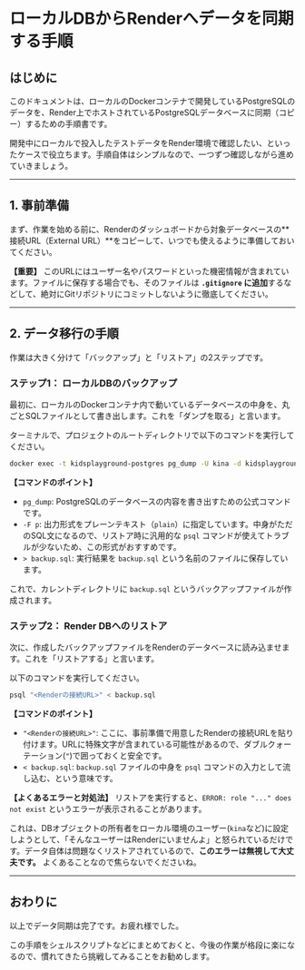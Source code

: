 # ローカルDBからRenderへデータを同期する手順

## はじめに

このドキュメントは、ローカルのDockerコンテナで開発しているPostgreSQLのデータを、Render上でホストされているPostgreSQLデータベースに同期（コピー）するための手順書です。

開発中にローカルで投入したテストデータをRender環境で確認したい、といったケースで役立ちます。手順自体はシンプルなので、一つずつ確認しながら進めていきましょう。

---

## 1. 事前準備

まず、作業を始める前に、Renderのダッシュボードから対象データベースの**接続URL（External URL）**をコピーして、いつでも使えるように準備しておいてください。

**【重要】**
このURLにはユーザー名やパスワードといった機密情報が含まれています。ファイルに保存する場合でも、そのファイルは **`.gitignore` に追加**するなどして、絶対にGitリポジトリにコミットしないように徹底してください。

---

## 2. データ移行の手順

作業は大きく分けて「バックアップ」と「リストア」の2ステップです。

### ステップ1： ローカルDBのバックアップ

最初に、ローカルのDockerコンテナ内で動いているデータベースの中身を、丸ごとSQLファイルとして書き出します。これを「ダンプを取る」と言います。

ターミナルで、プロジェクトのルートディレクトリで以下のコマンドを実行してください。

```bash
docker exec -t kidsplayground-postgres pg_dump -U kina -d kidsplayground_db -F p > backup.sql
```

**【コマンドのポイント】**
*   `pg_dump`: PostgreSQLのデータベースの内容を書き出すための公式コマンドです。
*   `-F p`: 出力形式をプレーンテキスト（`plain`）に指定しています。中身がただのSQL文になるので、リストア時に汎用的な `psql` コマンドが使えてトラブルが少ないため、この形式がおすすめです。
*   `> backup.sql`: 実行結果を `backup.sql` という名前のファイルに保存しています。

これで、カレントディレクトリに `backup.sql` というバックアップファイルが作成されます。

### ステップ2： Render DBへのリストア

次に、作成したバックアップファイルをRenderのデータベースに読み込ませます。これを「リストアする」と言います。

以下のコマンドを実行してください。

```bash
psql "<Renderの接続URL>" < backup.sql
```

**【コマンドのポイント】**
*   `"<Renderの接続URL>"`: ここに、事前準備で用意したRenderの接続URLを貼り付けます。URLに特殊文字が含まれている可能性があるので、ダブルクォーテーション(`"`)で囲っておくと安全です。
*   `< backup.sql`: `backup.sql` ファイルの中身を `psql` コマンドの入力として流し込む、という意味です。

**【よくあるエラーと対処法】**
リストアを実行すると、`ERROR: role "..." does not exist` というエラーが表示されることがあります。

これは、DBオブジェクトの所有者をローカル環境のユーザー(`kina`など)に設定しようとして、「そんなユーザーはRenderにいませんよ」と怒られているだけです。データ自体は問題なくリストアされているので、**このエラーは無視して大丈夫です。** よくあることなので焦らないでくださいね。

---

## おわりに

以上でデータ同期は完了です。お疲れ様でした。

この手順をシェルスクリプトなどにまとめておくと、今後の作業が格段に楽になるので、慣れてきたら挑戦してみることをお勧めします。
